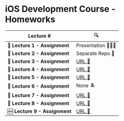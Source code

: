 # iOS Development Course - Homeworks

| Lecture # | 🔍 |
| ------------- | ------------- |
| 💾 **Lecture 1 - Assignment**  | Presentation 👩🏻‍🏫 |
| 💾 **Lecture 2 - Assignment**  | Separate Repo 🔐 |
| 💾 **Lecture 3 - Assignment** | [URL 🔗](https://github.com/solneolune/iOS-Homeworks/blob/main/Lecture-3-Homework.playground/Contents.swift) |
| 💾 **Lecture 4 - Assignment** | [URL 🔗](https://github.com/solneolune/iOS-Homeworks/blob/main/Lecture-4-Homework.playground/Contents.swift) |
| 💾 **Lecture 5 - Assignment** | [URL 🔗](https://github.com/solneolune/iOS-Homeworks/blob/main/Lecture-5-Homework.playground/Contents.swift) |
| 💾 **Lecture 6 - Assignment** | None 🏝️ |
| 💾 **Lecture 7 - Assignment** | [URL 🔗](https://github.com/solneolune/iOS-Homeworks/blob/main/Lecture-7-Homework.playground/Contents.swift) |
| 💾 **Lecture 8 - Assignment** | [URL 🔗](https://github.com/solneolune/iOS-Homeworks/blob/main/Lecture-8-Homework.playground/Contents.swift) |
| 🆕 **Lecture 9 - Assignment** | [URL 🔗](https://github.com/solneolune/iOS-Homeworks/blob/main/Lecture-9-Homework.playground/Contents.swift) |
